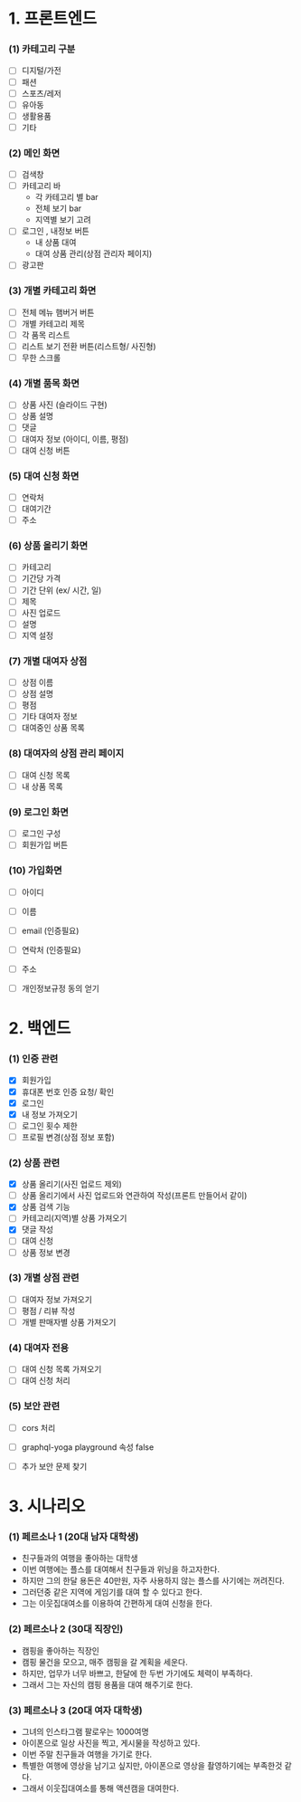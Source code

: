 ﻿# 1.  프론트엔드
###  (1) 카테고리 구분
- [ ] 디지털/가전
- [ ] 패션
- [ ] 스포츠/레저
- [ ] 유아동
- [ ] 생활용품
- [ ] 기타

### (2) 메인 화면
- [ ] 검색창
- [ ] 카테고리 바
	* 각 카테고리 별 bar
	* 전체 보기 bar
	* 지역별 보기 고려
- [ ] 로그인 , 내정보 버튼
	* 내 상품 대여
	* 대여 상품 관리(상점 관리자 페이지)
- [ ] 광고판

### (3) 개별 카테고리 화면
- [ ] 전체 메뉴 햄버거 버튼
- [ ] 개별 카테고리 제목
- [ ] 각 품목 리스트
- [ ] 리스트 보기 전환 버튼(리스트형/ 사진형)
- [ ] 무한 스크롤

### (4) 개별 품목 화면
- [ ] 상품 사진 (슬라이드 구현)
- [ ] 상품 설명
- [ ] 댓글
- [ ] 대여자 정보 (아이디, 이름, 평점)
- [ ] 대여 신청 버튼

### (5) 대여 신청 화면
- [ ] 연락처
- [ ] 대여기간
- [ ] 주소

### (6)  상품 올리기 화면
- [ ] 카테고리
- [ ] 기간당 가격
- [ ] 기간 단위 (ex/ 시간, 일)
- [ ] 제목
- [ ] 사진 업로드
- [ ] 설명
- [ ] 지역 설정

### (7) 개별 대여자 상점
- [ ] 상점 이름
- [ ] 상점 설명
- [ ] 평점
- [ ] 기타 대여자 정보
- [ ] 대여중인 상품 목록

### (8) 대여자의 상점 관리 페이지
- [ ] 대여 신청 목록
- [ ] 내 상품 목록

### (9) 로그인 화면

- [ ] 로그인 구성
- [ ] 회원가입 버튼

### (10) 가입화면
- [ ] 아이디
- [ ] 이름
- [ ] email (인증필요)
- [ ] 연락처 (인증필요)
- [ ] 주소
- [ ] 개인정보규정 동의 얻기


# 2. 백엔드 
### (1) 인증 관련
- [x] 회원가입
- [x] 휴대폰 번호 인증 요청/ 확인
- [x] 로그인
- [x] 내 정보 가져오기
- [ ] 로그인 횟수 제한
- [ ] 프로필 변경(상점 정보 포함)

### (2) 상품 관련
- [x] 상품 올리기(사진 업로드 제외)
- [ ] 상품 올리기에서 사진 업로드와 연관하여 작성(프론트 만들어서 같이) 
- [x] 상품 검색 기능
- [ ] 카테고리(지역)별 상품 가져오기
- [x] 댓글 작성
- [ ] 대여 신청
- [ ] 상품 정보 변경

### (3) 개별 상점 관련
- [ ] 대여자 정보 가져오기
- [ ] 평점 / 리뷰 작성
- [ ] 개별 판매자별 상품 가져오기

### (4) 대여자 전용 
- [ ] 대여 신청 목록 가져오기
- [ ] 대여 신청 처리

### (5) 보안 관련
- [ ] cors 처리 
- [ ] graphql-yoga playground 속성 false
- [ ] 추가 보안 문제 찾기


# 3. 시나리오
### (1) 페르소나 1 (20대 남자 대학생)
*  친구들과의 여행을 좋아하는 대학생
* 이번 여행에는 플스를 대여해서 친구들과 위닝을 하고자한다.
* 하지만 그의 한달 용돈은 40만원, 자주 사용하지 않는 플스를 사기에는 꺼려진다.
* 그러던중 같은 지역에 게임기를 대여 할 수 있다고 한다.
* 그는 이웃집대여소를 이용하여 간편하게 대여 신청을 한다.

### (2) 페르소나 2 (30대 직장인)
* 캠핑을 좋아하는 직장인
* 캠핑 물건을 모으고, 매주 캠핑을 갈 계획을 세운다.
* 하지만, 업무가 너무 바쁘고, 한달에 한 두번 가기에도 체력이 부족하다.
* 그래서 그는 자신의 캠핑 용품을 대여 해주기로 한다.

### (3) 페르소나 3 (20대 여자 대학생)
* 그녀의 인스타그램 팔로우는 1000여명
* 아이폰으로 일상 사진을 찍고, 게시물을 작성하고 있다.
* 이번 주말 친구들과 여행을 가기로 한다. 
* 특별한 여행에 영상을 남기고 싶지만, 아이폰으로 영상을 촬영하기에는
부족한것 같다.
* 그래서 이웃집대여소를 통해 액션캠을 대여한다.



